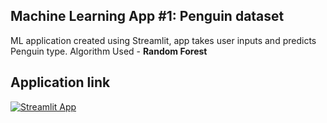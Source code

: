 ## Machine Learning App #1: Penguin dataset

ML application created using Streamlit, app takes user inputs and predicts Penguin type. Algorithm Used - **Random Forest**

## Application link

[![Streamlit App](https://static.streamlit.io/badges/streamlit_badge_black_white.svg)](https://krs-ml-app1.streamlit.app/)
